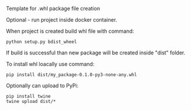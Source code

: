 Template for .whl package file creation

Optional - run project inside docker container.

When project is created build whl file with command:

```
python setup.py bdist_wheel
```

If build is successful than new package will be created inside "dist" folder.

To install whl loacally use command:
```
pip install dist/my_package-0.1.0-py3-none-any.whl
```

Optionally can upload to PyPi:
```
pip install twine
twine upload dist/*
```